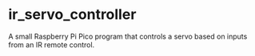 # ir_servo_controller
A small Raspberry Pi Pico program that controls a servo based on inputs from an IR remote control.
